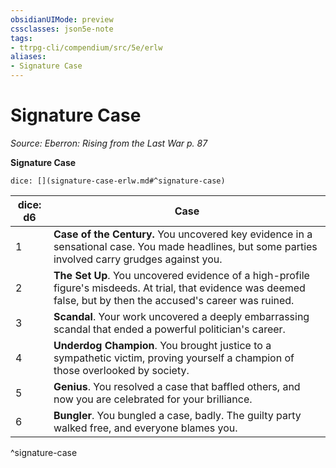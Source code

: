 ```yaml
---
obsidianUIMode: preview
cssclasses: json5e-note
tags:
- ttrpg-cli/compendium/src/5e/erlw
aliases:
- Signature Case
---
```

# Signature Case
*Source: Eberron: Rising from the Last War p. 87* 

**Signature Case**

`dice: [](signature-case-erlw.md#^signature-case)`

| dice: d6 | Case |
|----------|------|
| 1 | **Case of the Century.** You uncovered key evidence in a sensational case. You made headlines, but some parties involved carry grudges against you. |
| 2 | **The Set Up**. You uncovered evidence of a high-profile figure's misdeeds. At trial, that evidence was deemed false, but by then the accused's career was ruined. |
| 3 | **Scandal**. Your work uncovered a deeply embarrassing scandal that ended a powerful politician's career. |
| 4 | **Underdog Champion**. You brought justice to a sympathetic victim, proving yourself a champion of those overlooked by society. |
| 5 | **Genius**. You resolved a case that baffled others, and now you are celebrated for your brilliance. |
| 6 | **Bungler**. You bungled a case, badly. The guilty party walked free, and everyone blames you. |
^signature-case